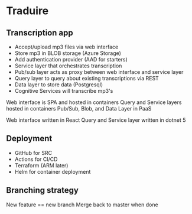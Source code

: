 # Traduire

## Transcription app 
- Accept/upload mp3 files via web interface
- Store mp3 in BLOB storage (Azure Storage)
- Add authentication provider (AAD for starters)
- Service layer that orchestrates transcription
- Pub/sub layer acts as proxy between web interface and service layer
- Query layer to query about existing transcriptions via REST
- Data layer to store data (Postgresql)
- Cognitive Services will transcribe mp3's

Web interface is SPA and hosted in containers
Query and Service layers hosted in containers
Pub/Sub, Blob, and Data Layer in PaaS

Web interface written in React
Query and Service layer written in dotnet 5

## Deployment
- GitHub for SRC
- Actions for CI/CD
- Terraform (ARM later)
- Helm for container deployment

## Branching strategy
New feature == new branch
Merge back to master when done